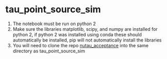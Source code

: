 # tau_point_source_sim

1.	The notebook must be run on python 2 
2.	Make sure the libraries matplotlib, scipy, and numpy are installed for python 2, if python 2 was installed using conda these should automatically be installed, pip will not automatically install the libraries
3.	You will need to clone the repo [nutau_acceptance](https://github.com/swissel/nutau_acceptance) into the same directory as tau_point_source_sim

